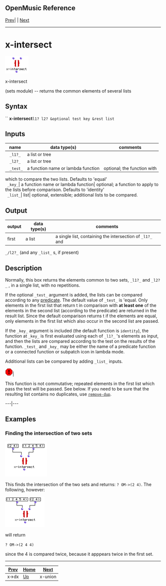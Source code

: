 OpenMusic Reference  
---  
[Prev](x-dx)| | [Next](x-union)  
  
* * *

# x-intersect

![](figures/functions/sets/x-intersect.png)

  
  
x-intersect  
  
(sets module) \-- returns the common elements of several lists  

## Syntax

`` **x-intersect**` l1? l2? &optional test key &rest list `

## Inputs

name| data type(s)| comments  
---|---|---  
` _l1?_`|  a list or tree|  
` _l2?_`|  a list or tree|  
` _test_`|  a function name or lambda function| optional; the function with
which to compare the two lists. Defaults to 'equal'  
` _key_`|  a function name or lambda function| optional; a function to apply
to the lists before comparison. Defaults to 'identity'  
` _list_`|  list| optional, extensible; additional lists to be compared.  
  
## Output

output| data type(s)| comments  
---|---|---  
first| a list| a single list, containing the intersection of `_l1?_` and
`_/l2?_` (and any `_list_` s, if present)  
  
## Description

Normally, this box returns the elements common to two sets, `_l1?_` and
`_l2?_` , in a single list, with no repetitions.

If the optional `_test_` argument is added, the lists can be compared
according to any [predicate](glossary#PREDICATE). The default value of
`_test_` is 'equal. Only elements in the first list that return t in
comparison with **at least one** of the elements in the second list (according
to the predicate) are returned in the result list. Since the default
comparison returns t if the elements are equal, only elements in the first
list which also occur in the second list are passed.

If the `_key_` argument is included (the default function is `identity`), the
function at `_key_` is first evaluated using each of `_l1?_` 's elements as
input, and then the lists are compared according to the test on the results of
the function. `_test_` and `_key_` may be either the name of a predicate
function or a connected function or subpatch icon in lambda mode.

Additional lists can be compared by adding `_list_` inputs.

![Warning](figures/images/warning.gif)|

This function is not commutative; repeated elements in the first list which
pass the test will be passed. See below. If you need to be sure that the
resulting list contains no duplicates, use [`remove-dup`](remove-dup).  
  
---|---  
  
## Examples

### Finding the intersection of two sets

![](figures/functions/sets/x-intersectEX2.png)

This finds the intersection of the two sets and returns: `? OM->(2 4)`. The
following, however:

![](figures/functions/sets/x-intersectEX1.png)

will return

`? OM->(2 4 4)`

since the 4 is compared twice, because it apppears twice in the first set.

* * *

[Prev](x-dx)| [Home](index)| [Next](x-union)  
---|---|---  
x->dx| [Up](funcref.main)| x-union

